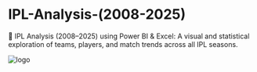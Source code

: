 # IPL-Analysis-(2008-2025)
📌 IPL Analysis (2008–2025) using Power BI & Excel: A visual and statistical exploration of teams, players, and match trends across all IPL seasons.

![logo](https://github.com/vikash-013/IPL---Analysis-2008-2025-/blob/main/ipl%20analysis%20dashboard.png)
